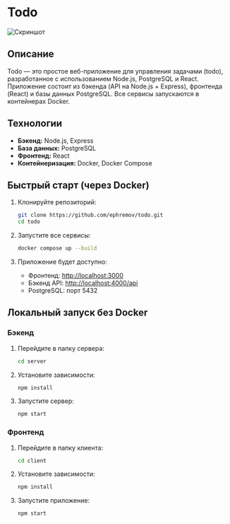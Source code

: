 # Todo 
![Скриншот](https://drive.google.com/uc?export=view&id=1rjuMAtN9UprDtKSnPEgUZjlu6NyXTRLo)


## Описание

Todo — это простое веб-приложение для управления задачами (todo), разработанное с использованием Node.js, PostgreSQL и React. Приложение состоит из бэкенда (API на Node.js + Express), фронтенда (React) и базы данных PostgreSQL. Все сервисы запускаются в контейнерах Docker.

## Технологии

- **Бэкенд:** Node.js, Express
- **База данных:** PostgreSQL
- **Фронтенд:** React
- **Контейнеризация:** Docker, Docker Compose

## Быстрый старт (через Docker)

1. Клонируйте репозиторий:
   ```sh
   git clone https://github.com/ephremov/todo.git
   cd todo
   ```

2. Запустите все сервисы:
   ```sh
   docker compose up --build
   ```

3. Приложение будет доступно:
   - Фронтенд: [http://localhost:3000](http://localhost:3000)
   - Бэкенд API: [http://localhost:4000/api](http://localhost:4000/api)
   - PostgreSQL: порт 5432

## Локальный запуск без Docker

### Бэкенд

1. Перейдите в папку сервера:
   ```sh
   cd server
   ```
2. Установите зависимости:
   ```sh
   npm install
   ```
3. Запустите сервер:
   ```sh
   npm start
   ```

### Фронтенд

1. Перейдите в папку клиента:
   ```sh
   cd client
   ```
2. Установите зависимости:
   ```sh
   npm install
   ```
3. Запустите приложение:
   ```sh
   npm start
   ```
